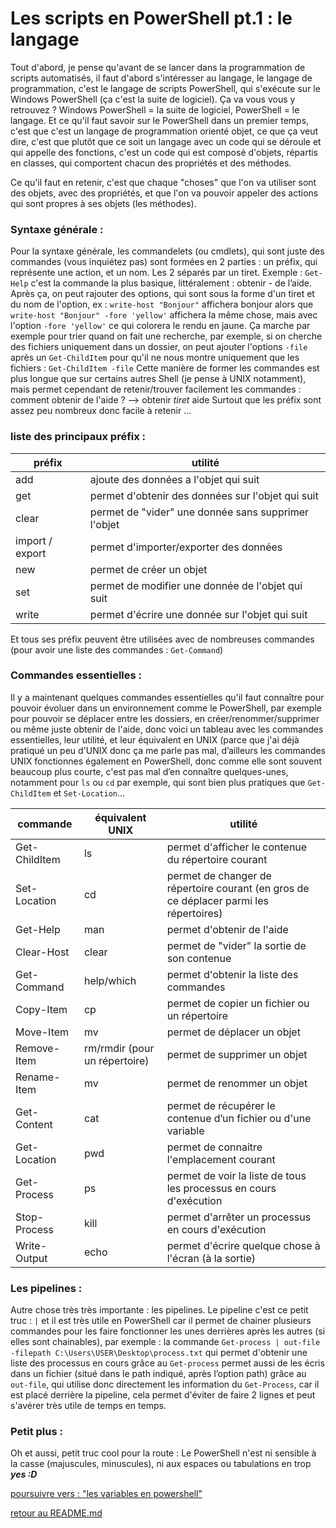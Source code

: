 # Les scripts en PowerShell pt.1 : le langage

Tout d'abord, je pense qu'avant de se lancer dans la programmation de scripts automatisés, il faut d'abord s'intéresser au langage, le langage de programmation, c'est le langage de scripts PowerShell, qui s'exécute sur le Windows PowerShell (ça c'est la suite de logiciel).
Ça va vous vous y retrouvez ? Windows PowerShell = la suite de logiciel, PowerShell = le langage.
 Et ce qu'il faut savoir sur le PowerShell dans un premier temps, c'est que c'est un langage de programmation orienté objet, ce que ça veut dire, c'est que plutôt que ce soit un langage avec un code qui se déroule et qui appelle des fonctions, c'est un code qui est composé d'objets, répartis en classes, qui comportent chacun des propriétés et des méthodes.

Ce qu'il faut en retenir, c'est que chaque "choses" que l'on va utiliser sont des objets, avec des propriétés, et que l'on va pouvoir appeler des actions qui sont propres à ses objets (les méthodes).


### Syntaxe générale :

Pour la syntaxe générale, les commandelets (ou cmdlets), qui sont juste des commandes (vous inquiétez pas) sont formées en 2 parties : un préfix, qui représente une action, et un nom. Les 2 séparés par un tiret. Exemple : ```Get-Help``` c'est la commande la plus basique, littéralement : obtenir - de l’aide.
Après ça, on peut rajouter des options, qui sont sous la forme d'un tiret et du nom de l'option, ex : ```write-host "Bonjour"``` affichera bonjour alors que ```write-host "Bonjour" -fore 'yellow'``` affichera la même chose, mais avec l'option ```-fore 'yellow'``` ce qui colorera le rendu en jaune.
Ça marche par exemple pour trier quand on fait une recherche, par exemple, si on cherche des fichiers uniquement dans un dossier, on peut ajouter l'options ```-file``` après un ```Get-ChildItem``` pour qu'il ne nous montre uniquement que les fichiers : ```Get-ChildItem -file```
Cette manière de former les commandes est plus longue que sur certains autres Shell (je pense à UNIX notamment), mais permet cependant de retenir/trouver facilement les commandes : comment obtenir de l'aide ? --> obtenir *tiret* aide
Surtout que les préfix sont assez peu nombreux donc facile à retenir ...


### liste des principaux préfix :

|préfix | utilité |
|----|--------|
|add| ajoute des données a l'objet qui suit |
|get| permet d'obtenir des données sur l'objet qui suit |
|clear| permet de "vider" une donnée sans supprimer l'objet |
|import / export | permet d'importer/exporter des données |
|new| permet de créer un objet |
|set| permet de modifier une donnée de l'objet qui suit |
|write| permet d'écrire une donnée sur l'objet qui suit |


Et tous ses préfix peuvent être utilisées avec de nombreuses commandes (pour avoir une liste des commandes : ```Get-Command```)

### Commandes essentielles :

Il y a maintenant quelques commandes essentielles qu'il faut connaître pour pouvoir évoluer dans un environnement comme le PowerShell, par exemple pour pouvoir se déplacer entre les dossiers, en créer/renommer/supprimer ou même juste obtenir de l'aide, donc voici un tableau avec les commandes essentielles, leur utilité, et leur équivalent en UNIX (parce que j'ai déjà pratiqué un peu d'UNIX donc ça me parle pas mal, d’ailleurs les commandes UNIX fonctionnes également en PowerShell, donc comme elle sont souvent beaucoup plus courte, c'est pas mal d’en connaître quelques-unes, notamment pour ```ls``` ou ```cd``` par exemple, qui sont bien plus pratiques que ```Get-ChildItem``` et ```Set-Location```…

|commande |équivalent UNIX |utilité |
|----|--------|--------------------|
|Get-ChildItem |ls |permet d'afficher le contenue du répertoire courant |
|Set-Location |cd |permet de changer de répertoire courant (en gros de ce déplacer parmi les répertoires) |
|Get-Help |man |permet d'obtenir de l'aide |
|Clear-Host |clear |permet de "vider" la sortie de son contenue |
|Get-Command |help/which |permet d'obtenir la liste des commandes |
|Copy-Item |cp |permet de copier un fichier ou un répertoire |
|Move-Item |mv |permet de déplacer un objet |
|Remove-Item |rm/rmdir (pour un répertoire) |permet de supprimer un objet |
|Rename-Item |mv |permet de renommer un objet |
|Get-Content |cat |permet de récupérer le contenue d’un fichier ou d'une variable |
|Get-Location |pwd |permet de connaitre l'emplacement courant |
|Get-Process |ps |permet de voir la liste de tous les processus en cours d'exécution |
|Stop-Process |kill |permet d'arrêter un processus en cours d'exécution |
|Write-Output |echo |permet d'écrire quelque chose à l'écran (à la sortie) |

### Les pipelines :

Autre chose très très importante : les pipelines. Le pipeline c'est ce petit truc : ```|``` et il est très utile en PowerShell car il permet de chainer plusieurs commandes pour les faire fonctionner les unes derrières après les autres (si elles sont chainables), par exemple : la commande ```Get-process | out-file -filepath C:\Users\USER\Desktop\process.txt``` qui permet d'obtenir une liste des processus en cours grâce au ```Get-process``` permet aussi de les écris dans un fichier (situé dans le path indiqué, après l’option path) grâce au ```out-file```, qui utilise donc directement les information du ```Get-Process```, car il est placé derrière la pipeline, cela permet d'éviter de faire 2 lignes et peut s'avérer très utile de temps en temps.

### Petit plus : 

Oh et aussi, petit truc cool pour la route :
Le PowerShell n'est ni sensible à la casse (majuscules, minuscules), ni aux espaces ou tabulations en trop 
***yes :D***


[poursuivre vers : "les variables en powershell"](https://github.com/LBROCHARD/cours-linux/edit/main/cours/les_varaiables.md)



[retour au README.md](https://github.com/LBROCHARD/cours-linux)
